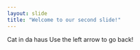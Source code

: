 ```yaml
---
layout: slide
title: "Welcome to our second slide!"
---
```

Cat in da haus
Use the left arrow to go back!
